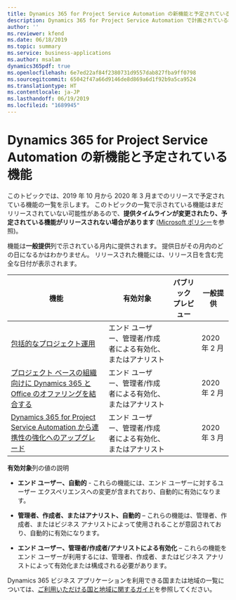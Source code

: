 ```yaml
---
title: Dynamics 365 for Project Service Automation の新機能と予定されている機能 (2019 年リリース ウェーブ 2)
description: Dynamics 365 for Project Service Automation で計画されている機能の概要。
author: ''
ms.reviewer: kfend
ms.date: 06/18/2019
ms.topic: summary
ms.service: business-applications
ms.author: msalam
dynamics365pdf: true
ms.openlocfilehash: 6e7ed22af84f2380731d9557dab827fba9ff0798
ms.sourcegitcommit: 65042f47a66d9146de8d869a6d1f92b9a5ca9524
ms.translationtype: HT
ms.contentlocale: ja-JP
ms.lasthandoff: 06/19/2019
ms.locfileid: "1689945"
---
```

# <a name="whats-new-and-planned-for-dynamics-365-for-project-service-automation"></a>Dynamics 365 for Project Service Automation の新機能と予定されている機能

このトピックでは、2019 年 10 月から 2020 年 3 月までのリリースで予定されている機能の一覧を示します。 このトピックの一覧で示されている機能はまだリリースされていない可能性があるので、**提供タイムラインが変更されたり、予定されている機能がリリースされない場合があります** ([Microsoft ポリシー](https://go.microsoft.com/fwlink/p/?linkid=2007332)を参照)。

機能は**一般提供**列で示されている月内に提供されます。 提供日がその月内のどの日になるかはわかりません。 リリースされた機能には、リリース日を含む完全な日付が表示されます。 

| 機能    | 有効対象    |  パブリック プレビュー | 一般提供 | 
| ---------- |---------------- | --------------- |-------------- |
| [包括的なプロジェクト運用](comprehensive-project-operations.md) | エンド ユーザー、管理者/作成者による有効化、またはアナリスト|| 2020 年 2 月|  
| [プロジェクト ベースの組織向けに Dynamics 365 と Office のオファリングを結合する](joint-dynamics-office-offering-project-based-organizations.md) | エンド ユーザー、管理者/作成者による有効化、またはアナリスト|| 2020 年 2 月|  
| [Dynamics 365 for Project Service Automation から連携性の強化へのアップグレード](upgrade-dynamics-365-psa-better-together.md) | エンド ユーザー、管理者/作成者による有効化、またはアナリスト|| 2020 年 3 月|  

**有効対象**列の値の説明

- **エンド ユーザー、自動的** - これらの機能には、エンド ユーザーに対するユーザー エクスペリエンスへの変更が含まれており、自動的に有効になります。

- **管理者、作成者、またはアナリスト、自動的** – これらの機能は、管理者、作成者、またはビジネス アナリストによって使用されることが意図されており、自動的に有効になります。

- **エンド ユーザー、管理者/作成者/アナリストによる有効化** – これらの機能をエンド ユーザーが利用するには、管理者、作成者、またはビジネス アナリストによって有効化または構成される必要があります。

Dynamics 365 ビジネス アプリケーションを利用できる国または地域の一覧については、[ご利用いただける国と地域に関するガイド](https://aka.ms/dynamics_365_international_availability_deck)を参照してください。
